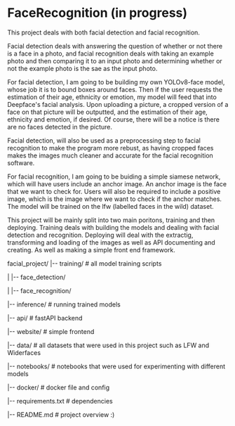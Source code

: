 # FaceRecognition (in progress)

This project deals with both facial detection and facial recognition. 

Facial detection deals with answering the question of whether or not there is a face in a photo, and facial recognition deals with taking an example photo and then comparing it to an input photo and determining whether or not the example photo is the sae as the input photo. 

For facial detection, I am going to be building my own YOLOv8-face model, whose job it is to bound boxes around faces. Then if the user requests the estimation of their age, ethnicity or emotion, my model will feed that into Deepface's facial analysis. Upon uploading a picture, a cropped version of a face on that picture will be outputted, and the estimation of their age, ethnicity and emotion, if desired. Of course, there will be a notice is there are no faces detected in the picture.

Facial detection, will also be used as a preprocessing step to facial recognition to make the program more rebust, as having cropped faces makes the images much cleaner and accurate for the facial recognition software. 

For facial recognition, I am going to be buiding a simple siamese network, which will have users include an anchor image. An anchor image is the face that we want to check for. Users will also be required to include a positive image, which is the image where we want to check if the anchor matches. The model will be trained on the lfw (labelled faces in the wild) dataset.

This project will be mainly split into two main poritons, training and then deploying. Training deals with building the models and dealing with facial detection and recognition. Deploying will deal with the extractig, transforming and loading of the images as well as API documenting and creating. As well as making a simple front end framework.

facial_project/
|-- training/ # all model training scripts

| |-- face_detection/

| |-- face_recognition/

|-- inference/ # running trained models

|-- api/ # fastAPI backend

|-- website/ # simple frontend

|-- data/ # all datasets that were used in this project such as LFW and Widerfaces

|-- notebooks/ # notebooks that were used for experimenting with different models

|-- docker/ # docker file and config

|-- requirements.txt # dependencies

|-- README.md # project overview :)
